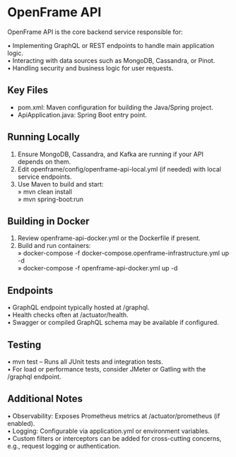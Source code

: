 # OpenFrame API

OpenFrame API is the core backend service responsible for:

• Implementing GraphQL or REST endpoints to handle main application logic.  
• Interacting with data sources such as MongoDB, Cassandra, or Pinot.  
• Handling security and business logic for user requests.  

## Key Files
- pom.xml: Maven configuration for building the Java/Spring project.  
- ApiApplication.java: Spring Boot entry point.  

## Running Locally
1. Ensure MongoDB, Cassandra, and Kafka are running if your API depends on them.  
2. Edit openframe/config/openframe-api-local.yml (if needed) with local service endpoints.  
3. Use Maven to build and start:  
   » mvn clean install  
   » mvn spring-boot:run  

## Building in Docker
1. Review openframe-api-docker.yml or the Dockerfile if present.  
2. Build and run containers:  
   » docker-compose -f docker-compose.openframe-infrastructure.yml up -d  
   » docker-compose -f openframe-api-docker.yml up -d  

## Endpoints
• GraphQL endpoint typically hosted at /graphql.  
• Health checks often at /actuator/health.  
• Swagger or compiled GraphQL schema may be available if configured.

## Testing
• mvn test – Runs all JUnit tests and integration tests.  
• For load or performance tests, consider JMeter or Gatling with the /graphql endpoint.

## Additional Notes
• Observability: Exposes Prometheus metrics at /actuator/prometheus (if enabled).  
• Logging: Configurable via application.yml or environment variables.  
• Custom filters or interceptors can be added for cross-cutting concerns, e.g., request logging or authentication.